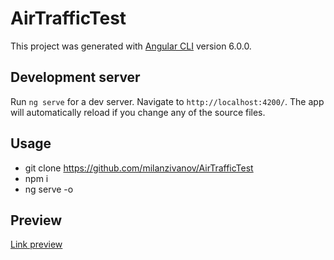 # AirTrafficTest

This project was generated with [Angular CLI](https://github.com/angular/angular-cli) version 6.0.0.

## Development server

Run `ng serve` for a dev server. Navigate to `http://localhost:4200/`. The app will automatically reload if you change any of the source files.

## Usage

  - git clone https://github.com/milanzivanov/AirTrafficTest
  - npm i
  - ng serve -o

## Preview

[Link preview](http://hot-zinc.surge.sh/)


